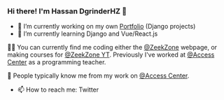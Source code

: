 ### Hi there! I'm Hassan DgrinderHZ 👋

<!--
**DgrinderHZ/DgrinderHZ** is a ✨ _special_ ✨ repository because its `README.md` (this file) appears on your GitHub profile.
-->


- 🔭 I’m currently working on my own <a href="http://zeekzone.pythonanywhere.com/" target="_blank">Portfolio</a> (Django projects)
- 🌱 I’m currently learning Django and Vue/React.js

:man_technologist: You can currently find me coding either the <a href="https://github.com/zeekzone-labs" target="_blank">@ZeekZone</a> webpage, or making courses for <a href="https://www.youtube.com/channel/UCoxitqi0kAXKo_3qMUkJnbw" target="_blank">@ZeekZone YT</a>. Previously I've worked at <a href="https://web.facebook.com/accesscentreErr/?_rdc=1&_rdr" target="_blank">@Access Center</a> as a programming teacher.

:rocket: People typically know me from my work on <a href="https://web.facebook.com/accesscentreErr/?_rdc=1&_rdr" target="_blank">@Access Center</a>.

- 📫 How to reach me: Twitter





<!--
Here are some ideas to get you started:

- 🔭 I’m currently working on ...
- 🌱 I’m currently learning ...
- 👯 I’m looking to collaborate on ...
- 🤔 I’m looking for help with ...
- 💬 Ask me about ...
- 📫 How to reach me: ...
- 😄 Pronouns: ...
- ⚡ Fun fact: ...

-->
